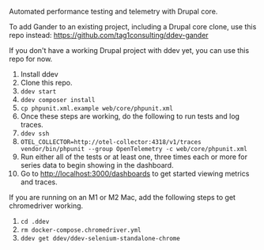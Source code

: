 Automated performance testing and telemetry with Drupal core.

To add Gander to an existing project, including a Drupal core clone, use this repo instead:
https://github.com/tag1consulting/ddev-gander

If you don't have a working Drupal project with ddev yet, you can use this repo for now.

1. Install ddev
1. Clone this repo.
1. `ddev start`
1. `ddev composer install`
1. `cp phpunit.xml.example web/core/phpunit.xml`
1. Once these steps are working, do the following to run tests and log traces.
1. `ddev ssh`
1. `OTEL_COLLECTOR=http://otel-collector:4318/v1/traces vendor/bin/phpunit --group OpenTelemetry -c web/core/phpunit.xml`
1. Run either all of the tests or at least one, three times each or more for
   series data to begin showing in the dashboard.
1. Go to <http://localhost:3000/dashboards> to get started viewing metrics and
   traces.

If you are running on an M1 or M2 Mac, add the following steps to get
chromedriver working.

1. `cd .ddev`
1. `rm docker-compose.chromedriver.yml`
1. `ddev get ddev/ddev-selenium-standalone-chrome`
